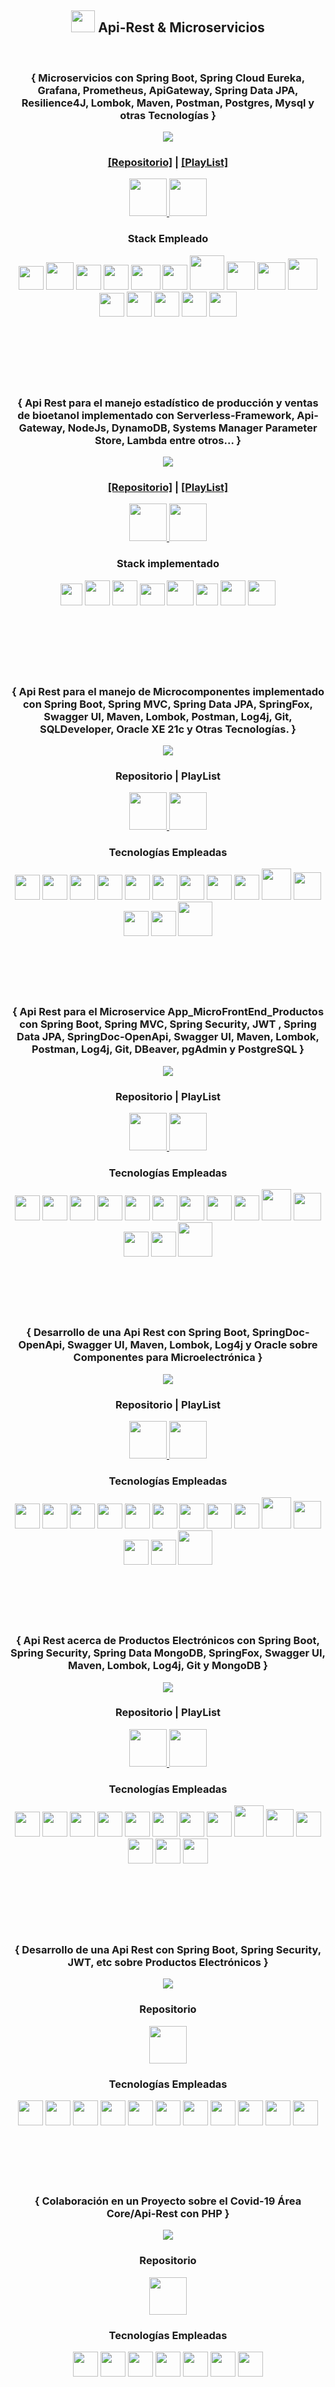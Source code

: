 
<!--<<<<<<<<<<<<<<<<<<<<<<<<<<<SECCIÓN API-REST MICROSERVICES>>>>>>>>>>>>>>>>>>>>>>>>>>>>-->

<div align = "center">

  ##  <img width="38" height="35" src="https://github.com/andresWeitzel/Graphics/blob/master/Gifs/spheres/sphere06-unscreen.gif" />  Api-Rest & Microservicios

</div>

<br>


 <!------MICROSERVICIOS INMOBILIARIA SPRING CLOUD------>

<div align="center">
  
 ### { Microservicios con Spring Boot, Spring Cloud Eureka, Grafana, Prometheus, ApiGateway, Spring Data JPA, Resilience4J, Lombok, Maven, Postman, Postgres, Mysql y otras Tecnologías }

  
  <a href="https://github.com/andresWeitzel/Microservicios_Spring_Cloud_Netflix_Spring_Boot" target="_blank">
 <img src="https://github.com/andresWeitzel/Microservicios_Spring_Cloud_Netflix_Spring_Boot/blob/master/documentacion/MicroservicesArquitectura.png" >
  </a>

  ### [[Repositorio]](https://github.com/andresWeitzel/Microservicios_Spring_Cloud_Netflix_Spring_Boot) [|]() [[PlayList]](https://www.youtube.com/playlist?list=PLCl11UFjHurC0zJPiNF-rCbAFd2BGUBOe)

  
 <div style="display: inline-block;"> 
  <a href="https://github.com/andresWeitzel/Microservicios_Spring_Cloud_Netflix_Spring_Boot">
    <img width="60" height="60" src="https://github.com/andresWeitzel/Graphics/blob/master/GithubReadme/redes/github.gif" />
  </a>
    <a href="https://www.youtube.com/playlist?list=PLCl11UFjHurC0zJPiNF-rCbAFd2BGUBOe">
    <img width="60" height="60" src="https://github.com/andresWeitzel/Graphics/blob/master/GithubReadme/redes/youtubeLogo.gif" />
  </a>
 </div>

   ### Stack Empleado 
  
 </p>

 <div style="display: inline-block;">
    <img width="40" height="38" src="https://cdn.jsdelivr.net/gh/devicons/devicon/icons/spring/spring-original.svg" />
    <img width="44" height="44" src="https://github.com/andresWeitzel/Graphics/blob/master/GithubReadme/back/sts.png" />
    <img width="40" height="40" src="https://cdn.icon-icons.com/icons2/2104/PNG/512/analytics_icon_129492.png" />
    <img width="40" height="40" src="https://cdn.icon-icons.com/icons2/2104/PNG/512/api_icon_129131.png" />
    <img width="47" height="40" src="https://github.com/andresWeitzel/Graphics/blob/master/GithubReadme/database/mysql.png" /> 
    <img width="40" height="40" src="https://github.com/andresWeitzel/Graphics/blob/master/GithubReadme/database/postgres.png" />
    <img width="55" height="55" src="https://github.com/andresWeitzel/Graphics/blob/master/GithubReadme/database/pgadmin.png" />
    <img width="45" height="45" src="https://github.com/andresWeitzel/Graphics/blob/master/GithubReadme/back/java.png" />
    <img width="45" height="44" src="https://github.com/andresWeitzel/Graphics/blob/master/GithubReadme/back/maven.png" />
    <img width="47" height="50" src="https://github.com/andresWeitzel/Graphics/blob/master/GithubReadme/back/lombok.png" />
    <img width="40" height="38" src="https://github.com/andresWeitzel/Graphics/blob/master/GithubReadme/back/hibernate.png" />
    <img width="40" height="40" src="https://github.com/andresWeitzel/Graphics/blob/master/GithubReadme/database/dbeaver.png" />
    <img width="40" height="40" src="https://github.com/andresWeitzel/Graphics/blob/master/GithubReadme/database/xampp.png" />
    <img width="40" height="40" src="https://cdn.icon-icons.com/icons2/3053/PNG/512/postman_alt_macos_bigsur_icon_189814.png" />
    <img width="44" height="40" src="https://github.com/andresWeitzel/Graphics/blob/master/GithubReadme/back/git.png" />
</div>
</div>

   <!------FIN MICROSERVICIOS INMOBILIARIA SPRING CLOUD------>
  
  

<br>
<br>
<br>
<br>
<br>
<br>

 <!------Api_Bioetanol_Estadisticas_DynamoDB_AWS------>
 
<div align="center">
  
 ### { Api Rest para el manejo estadístico de producción y ventas de bioetanol implementado con Serverless-Framework, Api-Gateway, NodeJs, DynamoDB, Systems Manager Parameter Store, Lambda entre otros... }
 
  <a href="https://github.com/andresWeitzel/Api_Bioetanol_Estadisticas_DynamoDB_AWS" target="_blank">
  <img src="https://github.com/andresWeitzel/Api_Bioetanol_Estadisticas_DynamoDB_AWS/blob/master/doc/datos/bioetanolTablas.png" >
  </a>

 ### [[Repositorio]](https://github.com/andresWeitzel/Microservice_Mercadolibre_Users_AWS) [|]() [[PlayList]](https://www.youtube.com/watch?v=oLSrmqMq0Zs&list=PLCl11UFjHurB9JzGtm5e8-yp52IcZDs5y)
  
 <div style="display: inline-block;"> 
  <a href="https://github.com/andresWeitzel/Api_Bioetanol_Estadisticas_DynamoDB_AWS" target="_blank">
    <img width="60" height="60" src="https://github.com/andresWeitzel/Graphics/blob/master/GithubReadme/redes/github.gif" />
  </a>
   <a href="https://www.youtube.com/watch?v=oLSrmqMq0Zs&list=PLCl11UFjHurB9JzGtm5e8-yp52IcZDs5y" target="_blank">
    <img width="60" height="60" src="https://github.com/andresWeitzel/Graphics/blob/master/GithubReadme/redes/youtubeLogo.gif" />
  </a>
 </div>
  
 ###  Stack implementado
  
 <div style="display: inline-block;">
  <img width="35" height="35" src="https://github.com/andresWeitzel/Graphics/blob/master/GithubReadme/front/typescript.png" />
  <img width="40" height="40" src="https://github.com/andresWeitzel/Graphics/blob/master/GithubReadme/front/vsc.png" />
  <img width="40" height="40" src="https://github.com/andresWeitzel/Graphics/blob/master/GithubReadme/aws/DynamoDB.png" />
  <img width="40" height="35" src="https://github.com/andresWeitzel/Graphics/blob/master/GithubReadme/aws/parameterStore.png" />
  <img width="43" height="40" src="https://github.com/andresWeitzel/Graphics/blob/master/GithubReadme/aws/api-gateway.png" />
  <img width="35" height="35" src="https://github.com/andresWeitzel/Graphics/blob/master/GithubReadme/aws/lambda.png" />
  <img width="40" height="40" src="https://cdn.icon-icons.com/icons2/3053/PNG/512/postman_alt_macos_bigsur_icon_189814.png" /> 
  <img width="44" height="40" src="https://github.com/andresWeitzel/Graphics/blob/master/GithubReadme/back/git.png" />
 </div>
 </div>
<!------FIN Api_Bioetanol_Estadisticas_DynamoDB_AWS------>

  
<br>
<br>
<br>
<br>
<br>
<br>



<div align="center">
<p align="center">

 ### { Api Rest para el manejo de Microcomponentes implementado con Spring Boot, Spring MVC, Spring Data JPA, SpringFox, Swagger UI, Maven, Lombok, Postman, Log4j, Git, SQLDeveloper, Oracle XE 21c y Otras Tecnologías. }

  <img src="https://github.com/andresWeitzel/ApiRest_Microcomponentes_SpringBoot/blob/master/doc/api/componentes-lits.png" >

 ###  Repositorio | PlayList
  
 <div style="display: inline-block;"> 
   <div>
  <a href="https://github.com/andresWeitzel/ApiRest_Microcomponentes_SpringBoot">
    <img width="60" height="60" src="https://github.com/andresWeitzel/Graphics/blob/master/GithubReadme/redes/github.gif" />
  </a>
    <a href="https://www.youtube.com/playlist?list=PLCl11UFjHurDnmm7zqPOgpPu0fAuOHa9S">
    <img width="60" height="60" src="https://github.com/andresWeitzel/Graphics/blob/master/GithubReadme/redes/youtubeLogo.gif" />
  </a>
 </div>


   ### Tecnologías Empleadas 
  
 </p>


 <div style="display: inline-block;">
  <img width="40" height="40" src="https://cdn.icon-icons.com/icons2/2415/PNG/512/java_original_wordmark_logo_icon_146459.png" />
   <img width="40" height="40" src="https://cdn.icon-icons.com/icons2/2107/PNG/512/file_type_maven_icon_130397.png" />
   <img width="40" height="40" src="https://cdn.icon-icons.com/icons2/2415/PNG/512/tomcat_original_wordmark_logo_icon_146324.png" />
   <img width="40" height="40" src="https://cdn.icon-icons.com/icons2/1250/PNG/512/1494258020-leafspringplantecologygreen_84346.png" />
   <img width="40" height="40" src="https://cdn.icon-icons.com/icons2/2107/PNG/512/file_type_swagger_icon_130134.png" />
   <img width="40" height="40" src="https://cdn.icon-icons.com/icons2/2104/PNG/512/api_icon_129131.png" />
   <img width="40" height="40" src="https://cdn.icon-icons.com/icons2/3053/PNG/512/postman_alt_macos_bigsur_icon_189814.png" />
  <img width="40" height="40" src="https://cdn.icon-icons.com/icons2/9/PNG/256/sql_racer_gamedatabase_sql_1526.png" />
  <img width="40" height="40" src="https://cdn.icon-icons.com/icons2/2415/PNG/512/oracle_original_logo_icon_146401.png" />  
    <img width="47" height="50" src="https://github.com/andresWeitzel/Graphics/blob/master/GithubReadme/back/lombok.png" />
  <img width="44" height="44" src="https://github.com/andresWeitzel/Graphics/blob/master/GithubReadme/back/sts.png" />
  <img width="40" height="40" src="https://cdn.jsdelivr.net/gh/devicons/devicon/icons/git/git-original.svg" />
   <img width="40" height="40" src="https://github.com/andresWeitzel/Graphics/blob/master/GithubReadme/database/oracle.png" />
    <img width="55" height="55" src="https://github.com/andresWeitzel/Graphics/blob/master/GithubReadme/database/sqldeveloper.png" />
  </div>
  </div>





<br>
<br>
<br>
<br>
<br>
<br>




  
<div align="center">
<p align="center">

 ### { Api Rest para el Microservice App_MicroFrontEnd_Productos con Spring Boot, Spring MVC, Spring Security, JWT , Spring Data JPA, SpringDoc-OpenApi, Swagger UI, Maven, Lombok, Postman, Log4j, Git, DBeaver, pgAdmin y PostgreSQL }

  <img src="https://github.com/andresWeitzel/ApiRest_MicroFrontEnd_ProductosSupermercado/blob/master/doc/controllers.png" >

 ###  Repositorio | PlayList
  
 <div style="display: inline-block;"> 
   <div>
  <a href="https://github.com/andresWeitzel/ApiRest_MicroFrontEnd_ProductosSupermercado">
    <img width="60" height="60" src="https://github.com/andresWeitzel/Graphics/blob/master/GithubReadme/redes/github.gif" />
  </a>
    <a href="https://www.youtube.com/playlist?list=PLCl11UFjHurBM42b3iBbQ7iilddzG4t_L">
    <img width="60" height="60" src="https://github.com/andresWeitzel/Graphics/blob/master/GithubReadme/redes/youtubeLogo.gif" />
  </a>
 </div>


   ### Tecnologías Empleadas 
  
 </p>


 <div style="display: inline-block;">
  <img width="40" height="40" src="https://cdn.icon-icons.com/icons2/2415/PNG/512/java_original_wordmark_logo_icon_146459.png" />
   <img width="40" height="40" src="https://cdn.icon-icons.com/icons2/2107/PNG/512/file_type_maven_icon_130397.png" />
   <img width="40" height="40" src="https://cdn.icon-icons.com/icons2/2415/PNG/512/tomcat_original_wordmark_logo_icon_146324.png" />
   <img width="40" height="40" src="https://cdn.icon-icons.com/icons2/1250/PNG/512/1494258020-leafspringplantecologygreen_84346.png" />
   <img width="40" height="40" src="https://cdn.icon-icons.com/icons2/2107/PNG/512/file_type_swagger_icon_130134.png" />
   <img width="40" height="40" src="https://cdn.icon-icons.com/icons2/2104/PNG/512/api_icon_129131.png" />
   <img width="40" height="40" src="https://cdn.icon-icons.com/icons2/3053/PNG/512/postman_alt_macos_bigsur_icon_189814.png" />
  <img width="40" height="40" src="https://cdn.icon-icons.com/icons2/9/PNG/256/sql_racer_gamedatabase_sql_1526.png" />
  <img width="40" height="40" src="https://cdn.icon-icons.com/icons2/2415/PNG/512/oracle_original_logo_icon_146401.png" />  
    <img width="47" height="50" src="https://github.com/andresWeitzel/Graphics/blob/master/GithubReadme/back/lombok.png" />
  <img width="44" height="44" src="https://github.com/andresWeitzel/Graphics/blob/master/GithubReadme/back/sts.png" />
  <img width="40" height="40" src="https://cdn.jsdelivr.net/gh/devicons/devicon/icons/git/git-original.svg" />
   <img width="40" height="40" src="https://github.com/andresWeitzel/Graphics/blob/master/GithubReadme/database/postgres.png" />
    <img width="55" height="55" src="https://github.com/andresWeitzel/Graphics/blob/master/GithubReadme/database/pgadmin.png" />
  </div>
  </div>





<br>
<br>
<br>
<br>
<br>
<br>


 
<div align="center">
<p align="center">

 ### { Desarrollo de una Api Rest con Spring Boot, SpringDoc-OpenApi, Swagger UI, Maven, Lombok, Log4j y Oracle sobre Componentes para Microelectrónica }

  <img src="https://github.com/andresWeitzel/ApiRest_Microelectronica_SpringBoot_Oracle/blob/master/doc/swagger/doc_openapi_componenteController/listado_componentes.png" >


  
 ###  Repositorio | PlayList
  
 <div style="display: inline-block;"> 
   <div>
  <a href="https://github.com/andresWeitzel/ApiRest_Microelectronica_SpringBoot_Oracle">
    <img width="60" height="60" src="https://github.com/andresWeitzel/Graphics/blob/master/GithubReadme/redes/github.gif" />
  </a>
     
  <a href="https://www.youtube.com/playlist?list=PLCl11UFjHurAmc1wYGmkSdOOYyeo_6Ekj">
    <img width="60" height="60" src="https://github.com/andresWeitzel/Graphics/blob/master/GithubReadme/redes/youtubeLogo.gif" />
  </a>
 </div>

   ### Tecnologías Empleadas 
  
 </p>


 <div style="display: inline-block;">
  <img width="40" height="40" src="https://cdn.icon-icons.com/icons2/2415/PNG/512/java_original_wordmark_logo_icon_146459.png" />
   <img width="40" height="40" src="https://cdn.icon-icons.com/icons2/2107/PNG/512/file_type_maven_icon_130397.png" />
   <img width="40" height="40" src="https://cdn.icon-icons.com/icons2/2415/PNG/512/tomcat_original_wordmark_logo_icon_146324.png" />
   <img width="40" height="40" src="https://cdn.icon-icons.com/icons2/1250/PNG/512/1494258020-leafspringplantecologygreen_84346.png" />
   <img width="40" height="40" src="https://cdn.icon-icons.com/icons2/2107/PNG/512/file_type_swagger_icon_130134.png" />
   <img width="40" height="40" src="https://cdn.icon-icons.com/icons2/2104/PNG/512/api_icon_129131.png" />
   <img width="40" height="40" src="https://cdn.icon-icons.com/icons2/3053/PNG/512/postman_alt_macos_bigsur_icon_189814.png" />
  <img width="40" height="40" src="https://cdn.icon-icons.com/icons2/9/PNG/256/sql_racer_gamedatabase_sql_1526.png" />
  <img width="40" height="40" src="https://cdn.icon-icons.com/icons2/2415/PNG/512/oracle_original_logo_icon_146401.png" />  
    <img width="47" height="50" src="https://github.com/andresWeitzel/Graphics/blob/master/GithubReadme/back/lombok.png" />
  <img width="44" height="44" src="https://github.com/andresWeitzel/Graphics/blob/master/GithubReadme/back/sts.png" />
  <img width="40" height="40" src="https://cdn.jsdelivr.net/gh/devicons/devicon/icons/git/git-original.svg" />
   <img width="40" height="40" src="https://github.com/andresWeitzel/Graphics/blob/master/GithubReadme/database/oracle.png" />
    <img width="55" height="55" src="https://github.com/andresWeitzel/Graphics/blob/master/GithubReadme/database/sqldeveloper.png" />
  </div>
  </div>




<br>
<br>
<br>
<br>
<br>
<br>


 
<div align="center">
<p align="center">

 ### { Api Rest acerca de Productos Electrónicos con Spring Boot, Spring Security, Spring Data MongoDB, SpringFox, Swagger UI, Maven, Lombok, Log4j, Git y MongoDB }

 <img src="https://github.com/andresWeitzel/ApiRest_ElectroThingsV1_SpringBoot_MongoDB/blob/master/doc/controllers/inicioDocSwagger.png" >



 ###  Repositorio | PlayList
  
 <div style="display: inline-block;"> 
   <div>
   <a href="https://github.com/andresWeitzel/ApiRest_ElectroThingsV1_SpringBoot_MongoDB">
    <img width="60" height="60" src="https://github.com/andresWeitzel/Graphics/blob/master/GithubReadme/redes/github.gif" />
  </a>
     
  <a href="https://www.youtube.com/watch?v=wrl32hijoqo&list=PLCl11UFjHurCMBTbTNCGQerdF9LBXgX15">
    <img width="60" height="60" src="https://github.com/andresWeitzel/Graphics/blob/master/GithubReadme/redes/youtubeLogo.gif" />
  </a>
 </div>



 </div>
   
   ### Tecnologías Empleadas 
  
 </p>


 <div style="display: inline-block;">
  <img width="40" height="40" src="https://cdn.icon-icons.com/icons2/2415/PNG/512/java_original_wordmark_logo_icon_146459.png" />
   <img width="40" height="40" src="https://cdn.icon-icons.com/icons2/2107/PNG/512/file_type_maven_icon_130397.png" />
   <img width="40" height="40" src="https://cdn.icon-icons.com/icons2/2415/PNG/512/tomcat_original_wordmark_logo_icon_146324.png" />
   <img width="40" height="40" src="https://cdn.icon-icons.com/icons2/1250/PNG/512/1494258020-leafspringplantecologygreen_84346.png" />
   <img width="40" height="40" src="https://cdn.icon-icons.com/icons2/2107/PNG/512/file_type_swagger_icon_130134.png" />
   <img width="40" height="40" src="https://cdn.icon-icons.com/icons2/2104/PNG/512/api_icon_129131.png" />
  <img width="40" height="40" src="https://cdn.icon-icons.com/icons2/3053/PNG/512/mongodb_compass_macos_bigsur_icon_189933.png" />
 <img width="40" height="40" src="https://cdn.icon-icons.com/icons2/2415/PNG/512/mongodb_plain_wordmark_logo_icon_146423.png" />
    <img width="47" height="50" src="https://github.com/andresWeitzel/Graphics/blob/master/GithubReadme/back/lombok.png" />
  <img width="44" height="44" src="https://github.com/andresWeitzel/Graphics/blob/master/GithubReadme/back/sts.png" />
 <img width="40" height="40" src="https://cdn.icon-icons.com/icons2/92/PNG/256/cmd_16549.png" />
  <img width="40" height="40" src="https://cdn.jsdelivr.net/gh/devicons/devicon/icons/git/git-original.svg" />
  <img width="40" height="40" src="https://github.com/andresWeitzel/Graphics/blob/master/GithubReadme/database/mongo.png" />
    <img width="40" height="40" src="https://github.com/andresWeitzel/Graphics/blob/master/GithubReadme/database/mongodb-compass.png" />
  </div>
  </div>




<br>
<br>
<br>
<br>
<br>
<br>



 
<div align="center">
<p align="center">

 ### { Desarrollo de una Api Rest con Spring Boot, Spring Security, JWT, etc sobre Productos Electrónicos  }

  <img src="https://github.com/andresWeitzel/Graphics/blob/master/Proyectos/ApiRestProductosSpringBoot/CRUD/delete/copyListado.jpg" >

  ###  Repositorio 
  
 <div style="display: inline-block;"> 
   <div>
  <a href="https://github.com/andresWeitzel/Api_Rest_Spring_Productos">
    <img width="60" height="60" src="https://github.com/andresWeitzel/Graphics/blob/master/GithubReadme/redes/github.gif" />
  </a>

 </div>

   ### Tecnologías Empleadas 
  
 </p>


 <div style="display: inline-block;">
  <img width="40" height="40" src="https://cdn.icon-icons.com/icons2/2415/PNG/512/java_original_wordmark_logo_icon_146459.png" />
   <img width="40" height="40" src="https://cdn.icon-icons.com/icons2/2107/PNG/512/file_type_maven_icon_130397.png" />
   <img width="40" height="40" src="https://cdn.icon-icons.com/icons2/1381/PNG/512/eclipse_94656.png" />
   <img width="40" height="40" src="https://cdn.icon-icons.com/icons2/2415/PNG/512/tomcat_original_wordmark_logo_icon_146324.png" />
   <img width="40" height="40" src="https://cdn.icon-icons.com/icons2/1250/PNG/512/1494258020-leafspringplantecologygreen_84346.png" />
   <img width="40" height="40" src="https://cdn.icon-icons.com/icons2/1512/PNG/512/40_104848.png" />
   <img width="40" height="40" src="https://cdn.icon-icons.com/icons2/2790/PNG/512/json_filetype_icon_177531.png" />
   <img width="40" height="40" src="https://cdn.icon-icons.com/icons2/3053/PNG/512/postman_alt_macos_bigsur_icon_189814.png" />
  <img width="40" height="40" src="https://cdn.jsdelivr.net/gh/devicons/devicon/icons/git/git-original.svg" />
    <img width="40" height="40" src="https://cdn.icon-icons.com/icons2/2415/PNG/512/mysql_original_wordmark_logo_icon_146417.png" />
  <img width="40" height="40" src="https://cdn.icon-icons.com/icons2/1381/PNG/512/xampp_94513.png" />
  </div>
  </div>
 



<br>
<br>
<br>
<br>
<br>
<br>


 
<div align="center">
<p align="center">

 ### {  Colaboración en un Proyecto sobre el Covid-19 Área Core/Api-Rest con PHP  }

  <img src="https://raw.githubusercontent.com/andresWeitzel/Graphics/master/Proyectos/MedMask/Captura%20de%20pantalla%20(518).png" >

  ###  Repositorio 
  
 <div style="display: inline-block;"> 
   <div>
  <a href="https://github.com/andresWeitzel/medmask">
    <img width="60" height="60" src="https://github.com/andresWeitzel/Graphics/blob/master/GithubReadme/redes/github.gif" />
  </a>

 </div>


   ### Tecnologías Empleadas 
  
 </p>


 <div style="display: inline-block;">
  <img width="40" height="40" src="https://cdn.icon-icons.com/icons2/2108/PNG/512/php_icon_130857.png" />
    <img width="40" height="40" src="https://cdn.icon-icons.com/icons2/2415/PNG/512/java_original_wordmark_logo_icon_146459.png" />
  <img width="40" height="40" src="https://cdn.icon-icons.com/icons2/2104/PNG/512/api_icon_129131.png" />
  <img width="40" height="40" src="https://cdn.icon-icons.com/icons2/1381/PNG/512/netbeans_94416.png" />
  <img width="40" height="40" src="https://cdn.jsdelivr.net/gh/devicons/devicon/icons/git/git-original.svg" />
    <img width="40" height="40" src="https://cdn.icon-icons.com/icons2/2415/PNG/512/mysql_original_wordmark_logo_icon_146417.png" />
  <img width="40" height="40" src="https://cdn.icon-icons.com/icons2/1381/PNG/512/xampp_94513.png" />
 
  </div>
  </div>
 
<!--<<<<<<<<<<<<<<<<<<<<<<<<<<<FIN SECCIÓN API-REST MICROSERVICES>>>>>>>>>>>>>>>>>>>>>>>>>>>>-->

</br>
  
</br>

</br>

</br>
